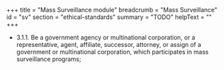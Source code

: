 +++
title = "Mass Surveillance module"
breadcrumb = "Mass Surveillance"
id = "sv"
section = "ethical-standards"
summary = "TODO"
helpText = ""
+++

- 3.1.1. Be a government agency or multinational corporation, or a representative, agent, affiliate, successor, attorney, or assign of a government or multinational corporation, which participates in mass surveillance programs;

